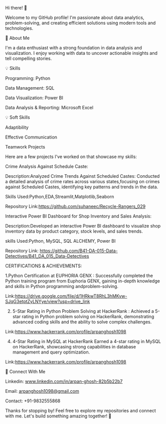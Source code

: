 Hi there! 👋

Welcome to my GitHub profile! I'm passionate about data analytics, problem-solving, and creating efficient solutions using modern tools and technologies.

🤖 About Me

I'm a data enthusiast with a strong foundation in data analysis and visualization. I enjoy working with data to uncover actionable insights and tell compelling stories.

💡 Skills

Programming: Python

Data Management: SQL

Data Visualization: Power BI

Data Analysis & Reporting: Microsoft Excel

💡 Soft Skills

Adaptibility

Effective Communication

Teamwork
Projects

Here are a few projects I've worked on that showcase my skills:

Crime Analysis Against Schedule Caste:

Description:Analyzed Crime Trends Against Scheduled Castes: Conducted a detailed analysis of crime rates across various states,focusing on crimes against Scheduled Castes, identifying key patterns and trends in the data.

Skills Used:Python,EDA,Streamlit,Matplotlib,Seaborn

Repository Link:https://github.com/suhaneec/Recycle-Rangers_029

Interactive Power BI Dashboard for Shop Inventory and Sales Analysis:

Description:Developed an interactive Power BI dashboard to visualize shop inventory data by product category, stock levels, and sales trends.

skills Used:Python, MySQL, SQL ALCHEMY, Power BI

Repository Link: https://github.com/B41-DA-015-Data-Detectives/B41_DA_015_Data-Detectives

CERTIFICATIONS & ACHIEVEMENTS:

1.Python Certification at EUPHORIA GENX :
Successfully completed the Python training program from Euphoria GENX, gaining in-depth knowledge and skills in Python programming andproblem-solving.

Link:https://drive.google.com/file/d/1HRkwT8RhL3hMKvw-SJqG3etptZyLNYye/view?usp=drive_link

2. 5-Star Rating in Python Problem Solving at HackerRank :
Achieved a 5-star rating in Python problem solving on HackerRank, demonstrating advanced coding skills and the ability to solve complex challenges.

Link:https://www.hackerrank.com/profile/arpanghosh1098

4. 4-Star Rating in MySQL at HackerRank 
 Earned a 4-star rating in MySQL on HackerRank, showcasing strong capabilities in database management and query optimization.

Link:https://www.hackerrank.com/profile/arpanghosh1098

🔗 Connect With Me

Linkedin: www.linkedin.com/in/arpan-ghosh-82b5b22b7

Email: arpanghosh1098@gmail.com

Contact: +91-9832555868

Thanks for stopping by! Feel free to explore my repositories and connect with me. Let's build something amazing together! 🚀




